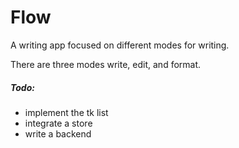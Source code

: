 # Flow

A writing app focused on different modes for writing.

There are three modes write, edit, and format.

##### Todo:

- implement the tk list
- integrate a store
- write a backend
